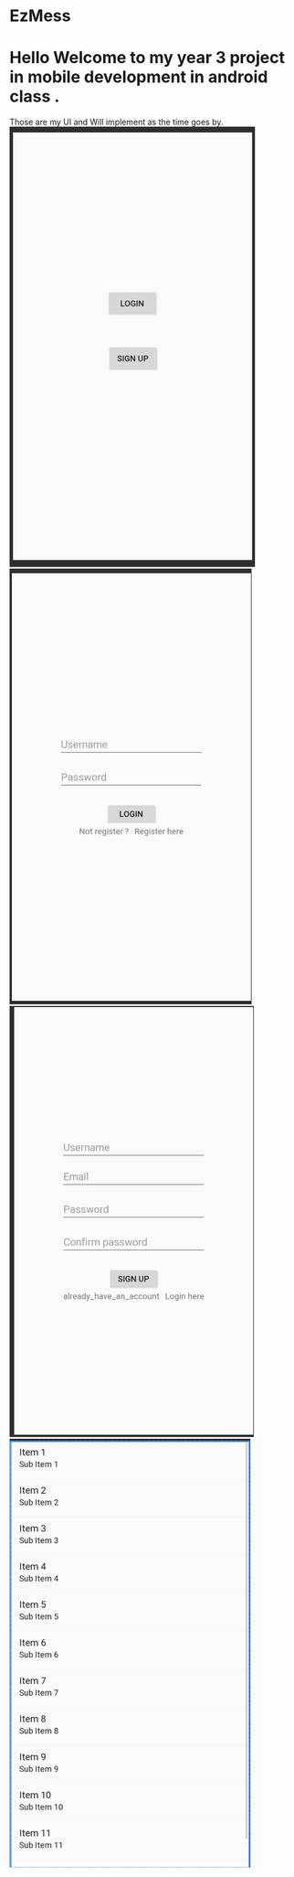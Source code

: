 # EzMess
# Hello Welcome to my year 3 project in mobile development in android class .
Those are my UI and Will implement as the time goes by. 
![End Banner](https://github.com/TeLoardBruh/EzMess/blob/master/EzMess/UI_viewer/welcome_page.png)
![End Banner](https://github.com/TeLoardBruh/EzMess/blob/master/EzMess/UI_viewer/login.png)
![End Banner](https://github.com/TeLoardBruh/EzMess/blob/master/EzMess/UI_viewer/signUp_page.png)
![End Banner](https://github.com/TeLoardBruh/EzMess/blob/master/EzMess/UI_viewer/homePage.png)